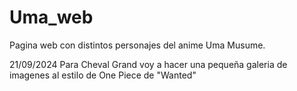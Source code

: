 # Uma_web
Pagina web con distintos personajes del anime Uma Musume.

21/09/2024
Para Cheval Grand voy a hacer una pequeña galeria de imagenes al estilo de One Piece de "Wanted"
